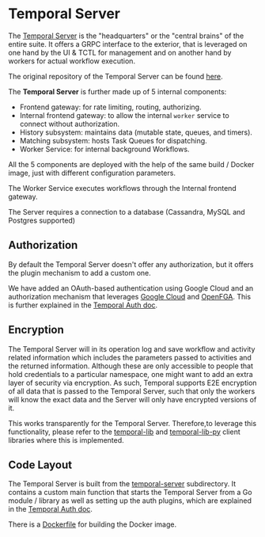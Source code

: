 # Temporal Server

The
[Temporal Server](https://docs.temporal.io/concepts/what-is-the-temporal-server/)
is the "headquarters" or the "central brains" of the entire suite. It offers a
GRPC interface to the exterior, that is leveraged on one hand by the UI & TCTL
for management and on another hand by workers for actual workflow execution.

The original repository of the Temporal Server can be found
[here](https://github.com/temporalio/temporal).

The **Temporal Server** is further made up of 5 internal components:

- Frontend gateway: for rate limiting, routing, authorizing.
- Internal frontend gateway: to allow the internal `worker` service to connect
  without authorization.
- History subsystem: maintains data (mutable state, queues, and timers).
- Matching subsystem: hosts Task Queues for dispatching.
- Worker Service: for internal background Workflows.

All the 5 components are deployed with the help of the same build / Docker
image, just with different configuration parameters.

The Worker Service executes workflows through the Internal frontend gateway.

The Server requires a connection to a database (Cassandra, MySQL and Postgres
supported)

## Authorization

By default the Temporal Server doesn't offer any authorization, but it offers
the plugin mechanism to add a custom one.

We have added an OAuth-based authentication using Google Cloud and an
authorization mechanism that leverages [Google Cloud](https://cloud.google.com)
and [OpenFGA](https://openfga.dev/). This is further explained in the
[Temporal Auth doc](./auth.md).

## Encryption

The Temporal Server will in its operation log and save workflow and activity
related information which includes the parameters passed to activities and the
returned information. Although these are only accessible to people that hold
credentials to a particular namespace, one might want to add an extra layer of
security via encryption. As such, Temporal supports E2E encryption of all data
that is passed to the Temporal Server, such that only the workers will know the
exact data and the Server will only have encrypted versions of it.

This works transparently for the Temporal Server. Therefore,to leverage this
functionality, please refer to the
[temporal-lib](https://github.com/canonical/temporal-lib) and
[temporal-lib-py](https://github.com/canonical/temporal-lib-py) client libraries
where this is implemented.

## Code Layout

The Temporal Server is built from the
[temporal-server](../../../temporal-server/) subdirectory. It contains a custom
main function that starts the Temporal Server from a Go module / library as well
as setting up the auth plugins, which are explained in the
[Temporal Auth doc](./auth.md).

There is a [Dockerfile](../../../Dockerfile) for building the Docker image.
